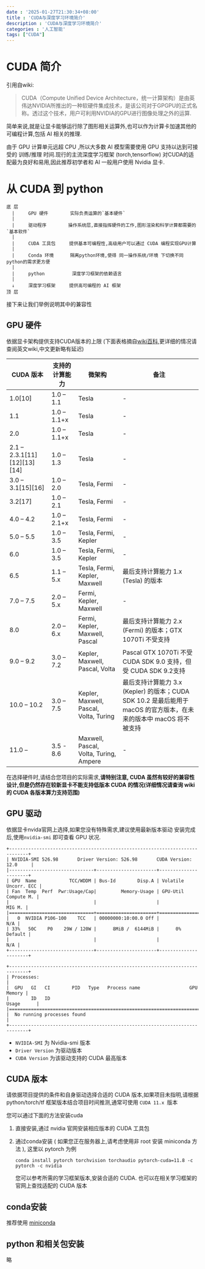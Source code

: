 ```yaml
---
date : '2025-01-27T21:30:34+08:00'
title : 'CUDA与深度学习环境简介'
description : 'CUDA与深度学习环境简介'  
categories : '人工智能'
tags: ["CUDA"]
---
```

# CUDA 简介
引用自wiki:
> CUDA（Compute Unified Device Architecture，统一计算架构）是由英伟达NVIDIA所推出的一种软硬件集成技术，是该公司对于GPGPU的正式名称。透过这个技术，用户可利用NVIDIA的GPU进行图像处理之外的运算.

简单来说,就是让显卡能够运行除了图形相关运算外,也可以作为计算卡加速其他的可编程计算,包括 AI 相关的推理. 

由于 GPU 计算单元远超 CPU ,所以大多数 AI 模型需要使用 GPU 支持以达到可接受的 训练/推理 时间.现行的主流深度学习框架 (torch,tensorflow) 对CUDA的适配最为良好和易用,因此推荐初学者和 AI 一般用户使用 Nvidia 显卡.

# 从 CUDA 到 python
```
底 层
  |     GPU 硬件        实际负责运算的`基本硬件`
  | 
  |     驱动程序        操作系统层,直接指挥硬件的工作,图形渲染和科学计算都需要的`基本软件`
  | 
  |     CUDA 工具包     提供基本可编程性,高级用户可以通过 CUDA 编程实现GPU计算
  | 
  |     Conda 环境      隔离python环境,使得 同一操作系统/环境 下切换不同python的需求更方便
  | 
  |     python          深度学习框架的依赖语言
  | 
  ↓     深度学习框架     提供高可编程的 AI 框架
顶 层
```

接下来让我们举例说明其中的兼容性  


## GPU 硬件   
依据显卡架构提供支持CUDA版本的上限 (下面表格摘自[wiki百科](https://zh.wikipedia.org/wiki/CUDA),更详细的情况请查阅英文wiki,中文更新略有延迟)  

| CUDA 版本 | 支持的计算能力 | 微架构 | 备注 |
| --- | --- | --- | --- |
| 1.0[10] | 1.0 – 1.1 | Tesla | - |
| 1.1 | 1.0 – 1.1+x | Tesla | - |
| 2.0 | 1.0 – 1.1+x | Tesla | - |
| 2.1 – 2.3.1[11][12][13][14] | 1.0 – 1.3 | Tesla | - |
| 3.0 – 3.1[15][16] | 1.0 – 2.0 | Tesla, Fermi | - |
| 3.2[17] | 1.0 – 2.1 | Tesla, Fermi | - |
| 4.0 – 4.2 | 1.0 – 2.1+x | Tesla, Fermi | - |
| 5.0 – 5.5 | 1.0 – 3.5 | Tesla, Fermi, Kepler | - |
| 6.0 | 1.0 – 3.5 | Tesla, Fermi, Kepler | - |
| 6.5 | 1.1 – 5.x | Tesla, Fermi, Kepler, Maxwell | 最后支持计算能力 1.x (Tesla) 的版本 |
| 7.0 – 7.5 | 2.0 – 5.x | Fermi, Kepler, Maxwell | - |
| 8.0 | 2.0 – 6.x | Fermi, Kepler, Maxwell, Pascal | 最后支持计算能力 2.x (Fermi) 的版本；GTX 1070Ti 不受支持 |
| 9.0 – 9.2 | 3.0 – 7.2 | Kepler, Maxwell, Pascal, Volta | Pascal GTX 1070Ti 不受 CUDA SDK 9.0 支持，但受 CUDA SDK 9.2支持 |
| 10.0 – 10.2 | 3.0 – 7.5 | Kepler, Maxwell, Pascal, Volta, Turing | 最后支持计算能力 3.x (Kepler) 的版本；CUDA SDK 10.2 是最后能用于 macOS 的官方版本，在未来的版本中 macOS 将不被支持 |
| 11.0 – | 3.5 - 8.6 | Maxwell, Pascal, Volta, Turing, Ampere | - |

在选择硬件时,请结合您项目的实际需求,**请特别注意, CUDA 虽然有较好的兼容性设计,但是仍然存在较新显卡不能支持低版本 CUDA 的情况(详细情况请查询 wiki 的 CUDA 各版本算力支持范围)**

## GPU 驱动
依据显卡nvida官网上选择,如果您没有特殊需求,建议使用最新版本驱动
安装完成后,使用`nvidia-smi` 即可查看 GPU 状况.
```
+-----------------------------------------------------------------------------+
| NVIDIA-SMI 526.98       Driver Version: 526.98       CUDA Version: 12.0     |
|-------------------------------+----------------------+----------------------+
| GPU  Name            TCC/WDDM | Bus-Id        Disp.A | Volatile Uncorr. ECC |
| Fan  Temp  Perf  Pwr:Usage/Cap|         Memory-Usage | GPU-Util  Compute M. |
|                               |                      |               MIG M. |
|===============================+======================+======================|
|   0  NVIDIA P106-100    TCC   | 00000000:10:00.0 Off |                  N/A |
| 33%   50C    P0    29W / 120W |      8MiB /  6144MiB |      0%      Default |
|                               |                      |                  N/A |
+-------------------------------+----------------------+----------------------+

+-----------------------------------------------------------------------------+
| Processes:                                                                  |
|  GPU   GI   CI        PID   Type   Process name                  GPU Memory |
|        ID   ID                                                   Usage      |
|=============================================================================|
|  No running processes found                                                 |
+-----------------------------------------------------------------------------+
```

- `NVIDIA-SMI` 为 Nvidia-smi 版本  
- `Driver Version` 为驱动版本
- `CUDA Version` 为该驱动支持的 CUDA 最高版本 

## CUDA 版本
请依据项目提供的条件和自身驱动选择合适的 CUDA 版本,如果项目未指明,请根据 python/torch/tf 框架版本结合项目时间推测,通常可使用 `CUDA 11.x `版本  

您可以通过下面的方法安装cuda

1. 直接安装,通过 nvidia 官网安装相应版本的 CUDA 工具包  

2. 通过conda安装 ( 如果您正在服务器上,请考虑使用非 root 安装 miniconda 方法 ), 这里以 pytorch 为例
    ```shell
    conda install pytorch torchvision torchaudio pytorch-cuda=11.8 -c pytorch -c nvidia
    ```
    您可以参考所需的学习框架版本,安装合适的 CUDA. 也可以在相关学习框架的官网上查找适配的 CUDA 版本

## conda安装
推荐使用 [miniconda](https://docs.anaconda.com/free/miniconda/index.html)

## python 和相关包安装
略
